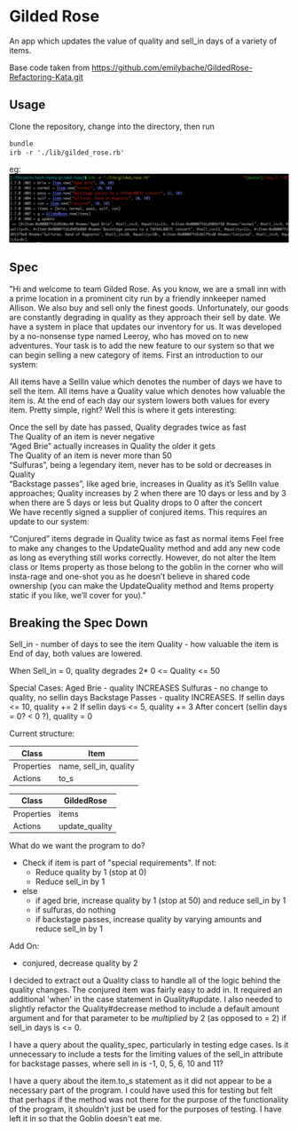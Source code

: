 # Gilded Rose
An app which updates the value of quality and sell_in days of a variety of items.

Base code taken from https://github.com/emilybache/GildedRose-Refactoring-Kata.git

## Usage
Clone the repository, change into the directory, then run
```
bundle
irb -r './lib/gilded_rose.rb'
```

eg:
![IRB screenshot](/images/irb_usage.png)

## Spec

"Hi and welcome to team Gilded Rose. As you know, we are a small inn with a prime location in a prominent city run by a friendly innkeeper named Allison. We also buy and sell only the finest goods. Unfortunately, our goods are constantly degrading in quality as they approach their sell by date. We have a system in place that updates our inventory for us. It was developed by a no-nonsense type named Leeroy, who has moved on to new adventures. Your task is to add the new feature to our system so that we can begin selling a new category of items. First an introduction to our system:

All items have a SellIn value which denotes the number of days we have to sell the item. All items have a Quality value which denotes how valuable the item is. At the end of each day our system lowers both values for every item. Pretty simple, right? Well this is where it gets interesting:

Once the sell by date has passed, Quality degrades twice as fast\
The Quality of an item is never negative\
“Aged Brie” actually increases in Quality the older it gets\
The Quality of an item is never more than 50\
“Sulfuras”, being a legendary item, never has to be sold or decreases in Quality\
“Backstage passes”, like aged brie, increases in Quality as it’s SellIn value approaches; Quality increases by 2 when there are 10 days or less and by 3 when there are 5 days or less but Quality drops to 0 after the concert\
We have recently signed a supplier of conjured items. This requires an update to our system:

“Conjured” items degrade in Quality twice as fast as normal items
Feel free to make any changes to the UpdateQuality method and add any new code as long as everything still works correctly. However, do not alter the Item class or Items property as those belong to the goblin in the corner who will insta-rage and one-shot you as he doesn’t believe in shared code ownership (you can make the UpdateQuality method and Items property static if you like, we’ll cover for you)."

## Breaking the Spec Down

Sell_in - number of days to see the item
Quality - how valuable the item is
End of day, both values are lowered.

When Sell_in = 0, quality degrades 2*
0 <= Quality <= 50

Special Cases:
Aged Brie - quality INCREASES
Sulfuras - no change to quality, no sellin days
Backstage Passes - quality INCREASES.
  If sellin days <= 10, quality += 2
  If sellin days <= 5, quality += 3
  After concert (sellin days = 0? < 0 ?), quality = 0

Current structure:

Class | Item
-|-
Properties | name, sell_in, quality
Actions | to_s

Class | GildedRose
-|-
Properties | items
Actions | update_quality

What do we want the program to do?
- Check if item is part of "special requirements". If not:
  - Reduce quality by 1 (stop at 0)
  - Reduce sell_in by 1
- else
  - if aged brie, increase quality by 1 (stop at 50) and reduce sell_in by 1
  - if sulfuras, do nothing
  - if backstage passes, increase quality by varying amounts and reduce sell_in by 1

Add On:
  - conjured, decrease quality by 2

I decided to extract out a Quality class to handle all of the logic behind the quality changes.
The conjured item was fairly easy to add in. It required an additional 'when' in the case statement in Quality#update. I also needed to slightly refactor the Quality#decrease method to include a default amount argument and for that parameter to be *multiplied* by 2 (as opposed to = 2) if sell_in days is <= 0.

I have a query about the quality_spec, particularly in testing edge cases. Is it unnecessary to include a tests for the limiting values of the sell_in attribute for backstage passes, where sell in is -1, 0, 5, 6, 10 and 11?

I have a query about the item.to_s statement as it did not appear to be a necessary part of the program. I could have used this for testing but felt that perhaps if the method was not there for the purpose of the functionality of the program, it shouldn't just be used for the purposes of testing. I have left it in so that the Goblin doesn't eat me.
